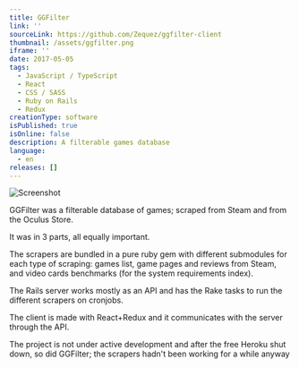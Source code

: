 ```yaml
---
title: GGFilter
link: ''
sourceLink: https://github.com/Zequez/ggfilter-client
thumbnail: /assets/ggfilter.png
iframe: ''
date: 2017-05-05
tags:
  - JavaScript / TypeScript
  - React
  - CSS / SASS
  - Ruby on Rails
  - Redux
creationType: software
isPublished: true
isOnline: false
description: A filterable games database
language:
  - en
releases: []
---
```


![Screenshot](/assets/ggfilter.png)

GGFilter was a filterable database of games; scraped from Steam and from the Oculus Store.

It was in 3 parts, all equally important.

The scrapers are bundled in a pure ruby gem with different submodules for each type of scraping: games list, game pages and reviews from Steam, and video cards benchmarks (for the system requirements index).

The Rails server works mostly as an API and has the Rake tasks to run the different scrapers on cronjobs.

The client is made with React+Redux and it communicates with the server through the API.

The project is not under active development and after the free Heroku shut down, so did GGFilter; the scrapers hadn't been working for a while anyway
